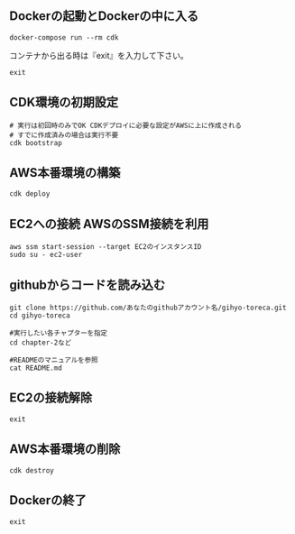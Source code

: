 ## Dockerの起動とDockerの中に入る
```
docker-compose run --rm cdk
```
コンテナから出る時は『exit』を入力して下さい。
```
exit
```

## CDK環境の初期設定
```
# 実行は初回時のみでOK CDKデプロイに必要な設定がAWSに上に作成される
# すでに作成済みの場合は実行不要
cdk bootstrap 
```
## AWS本番環境の構築 
```
cdk deploy
```
## EC2への接続 AWSのSSM接続を利用
```
aws ssm start-session --target EC2のインスタンスID
sudo su - ec2-user
```
## githubからコードを読み込む
```
git clone https://github.com/あなたのgithubアカウント名/gihyo-toreca.git
cd gihyo-toreca

#実行したい各チャプターを指定
cd chapter-2など

#READMEのマニュアルを参照
cat README.md
```

## EC2の接続解除
```
exit
```

## AWS本番環境の削除
```
cdk destroy
```

## Dockerの終了
```
exit
```